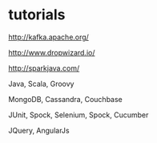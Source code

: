 # tutorials

http://kafka.apache.org/

http://www.dropwizard.io/

http://sparkjava.com/

Java, Scala, Groovy

MongoDB, Cassandra, Couchbase

JUnit, Spock, Selenium, Spock, Cucumber

JQuery, AngularJs
